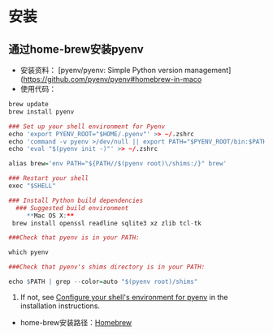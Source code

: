 # 安装
## 通过home-brew安装pyenv
- 安装资料： [pyenv/pyenv: Simple Python version management](https://github.com/pyenv/pyenv#homebrew-in-maco
- 使用代码：
```r
brew update
brew install pyenv

### Set up your shell environment for Pyenv
echo 'export PYENV_ROOT="$HOME/.pyenv"' >> ~/.zshrc
echo 'command -v pyenv >/dev/null || export PATH="$PYENV_ROOT/bin:$PATH"' >> ~/.zshrc
echo 'eval "$(pyenv init -)"' >> ~/.zshrc

alias brew='env PATH="${PATH//$(pyenv root)\/shims:/}" brew'

### Restart your shell
exec "$SHELL"

### Install Python build dependencies
  ### Suggested build environment
     **Mac OS X:**
 brew install openssl readline sqlite3 xz zlib tcl-tk

```

```r
###Check that pyenv is in your PATH:

which pyenv

###Check that pyenv's shims directory is in your PATH:

echo $PATH | grep --color=auto "$(pyenv root)/shims"

```
1. If not, see [Configure your shell's environment for pyenv](https://github.com/pyenv/pyenv/#basic-github-checkout) in the installation instructions.
    [](https://github.com/pyenv/pyenv/wiki#pyenv-is-installed-but-things-just-arent-working-for-me)

- home-brew安装路径：[Homebrew](Configuration/homebrew/Homebrew.md#^b49b8b)

